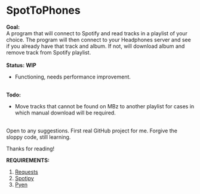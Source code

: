 # SpotToPhones

<b>Goal:</b>
<br>
  A program that will connect to Spotify and read tracks in a playlist of your choice.
  The program will then connect to your Headphones server and see if you already have that track and album.
  If not, will download album and remove track from Spotify playlist.
<br><br>
<b>Status:</b> <b>WIP</b>
<ul>
  <li>Functioning, needs performance improvement.</li>
</ul>  
<br>
<b>Todo:</b>
<ul>
    <li>Move tracks that cannot be found on MBz to another playlist for cases in which manual download will be required.</li>
</ul>
<br>
Open to any suggestions. First real GitHub project for me.
Forgive the sloppy code, still learning.

Thanks for reading!

<b>REQUIREMENTS:</b>
<ol>
  <li><a href="http://docs.python-requests.org/en/latest/user/install/">Requests</a></li>
  <li><a href="http://spotipy.readthedocs.org/en/latest/#installation">Spotipy</a></li>
  <li><a href="https://github.com/plamere/pyen">Pyen</a></li>
</ol>

